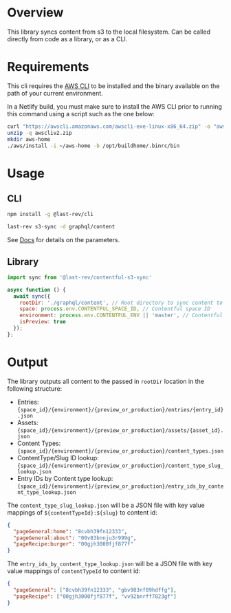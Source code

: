 # Overview

This library syncs content from s3 to the local filesystem. Can be called directly from code as a library, or as a CLI.

# Requirements

This cli requires the [AWS CLI](https://docs.aws.amazon.com/cli/latest/userguide/cli-chap-install.html) to be installed and the binary available on the path of your current environment.

In a Netlify build, you must make sure to install the AWS CLI prior to running this command using a script such as the one below:

```bash
curl "https://awscli.amazonaws.com/awscli-exe-linux-x86_64.zip" -o "awscliv2.zip"
unzip -q awscliv2.zip
mkdir aws-home
./aws/install -i ~/aws-home -b /opt/buildhome/.binrc/bin
```

# Usage

## CLI

```bash
npm install -g @last-rev/cli

last-rev s3-sync -d graphql/content
```

See [Docs](../cli/src/commands/s3-sync/README.md) for details on the parameters.

## Library

```Javascript
import sync from '@last-rev/contentful-s3-sync'

async function () {
  await sync({
    rootDir: './graphql/content', // Root directory to sync content to
    space: process.env.CONTENTFUL_SPACE_ID, // Contentful space ID
    environment: process.env.CONTENTFUL_ENV || 'master', // Contentful environment
    isPreview: true
  });
};
```

# Output

The library outputs all content to the passed in `rootDir` location in the following structure:

- Entries: `{space_id}/{environment}/{preview_or_production}/entries/{entry_id}.json`
- Assets: `{space_id}/{environment}/{preview_or_production}/assets/{asset_id}.json`
- Content Types: `{space_id}/{environment}/{preview_or_production}/content_types.json`
- ContentType/Slug ID lookup: `{space_id}/{environment}/{preview_or_production}/content_type_slug_lookup.json`
- Entry IDs by Content type lookup: `{space_id}/{environment}/{preview_or_production}/entry_ids_by_content_type_lookup.json`

The `content_type_slug_lookup.json` will be a JSON file with key value mappings of `${contentTypeId}:${slug}` to content id:

```json
{
  "pageGeneral:home": "8cvbh39fn12333",
  "pageGeneral:about": "00v83bnnju3r999g",
  "pageRecipe:burger": "00gjh3000fjf877f"
}
```

The `entry_ids_by_content_type_lookup.json` will be a JSON file with key value mappings of `contentTypeId` to content id:

```json
{
  "pageGeneral": ["8cvbh39fn12333", "gbv983nf89hdffg"],
  "pageRecipe": ["00gjh3000fjf877f", "vv92bnrff7823gf"]
}
```
